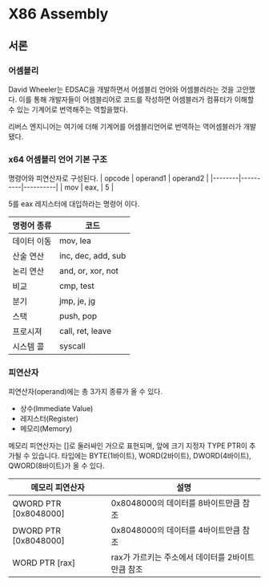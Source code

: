 # X86 Assembly

## 서론

### 어셈블리
David Wheeler는 EDSAC을 개발하면서 어셈블리 언어와 어셈블러라는 것을 고안했다. 이를 통해 개발자들이 어셈블리어로 코드를 작성하면 어셈블러가 컴퓨터가 이해할 수 있는 기계어로 번역해주는 역할을했다.

리버스 엔지니어는 여기에 더해 기계어를 어셈블리언어로 번역하는 역어셈블러가 개발 됐다.

### x64 어셈블리 언어 기본 구조

명령어와 피연산자로 구성된다.
| opcode | operand1 | operand2 |
|--------|----------|----------|
| mov | eax, | 5 |

5를 eax 레지스터에 대입하라는 명령어 이다.


| 명령어 종류 | 코드 |
|----------|----------|
| 데이터 이동 | mov, lea |
| 산술 연산 | inc, dec, add, sub |
| 논리 연산 | and, or, xor, not |
| 비교 | cmp, test |
| 분기 | jmp, je, jg |
| 스택 | push, pop |
| 프로시져 | call, ret, leave |
| 시스템 콜 | syscall | 

### 피연산자
피연산자(operand)에는 총 3가지 종류가 올 수 있다.
- 상수(Immediate Value)
- 레지스터(Register)
- 메모리(Memory)

메모리 피연산자는 []로 둘러싸인 거으로 표현되며, 앞에 크기 지정자 TYPE PTR이 추가될 수 있습니다. 타입에는 BYTE(1바이트), WORD(2바이트), DWORD(4바이트), QWORD(8바이트)가 올 수 있다.

| 메모리 피연산자 | 설명 |
|----------|----------|
| QWORD PTR [0x8048000] | 0x8048000의 데이터를 8바이트만큼 참조 |
| DWORD PTR [0x8048000] | 0x8048000의 데이터를 4바이트만큼 참조 |
| WORD PTR [rax] | rax가 가르키는 주소에서 데이터를 2바이트 만큼 참조 |
